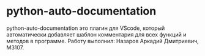 # python-auto-documentation
python-auto-documentation это плагин для VScode, который автоматически добавляет шаблон комментария для всех функций и методов в программе.
Работу выполнил: Назаров Аркадий Дмитриевич, M3107.
